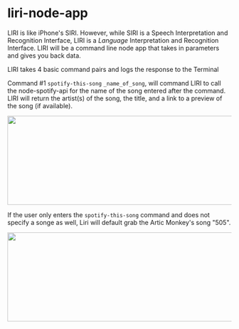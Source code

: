# liri-node-app
LIRI is like iPhone's SIRI. However, while SIRI is a Speech Interpretation and Recognition Interface, LIRI is a _Language_ Interpretation and Recognition Interface. LIRI will be a command line node app that takes in parameters and gives you back data.

LIRI takes 4 basic command pairs and logs the response to the Terminal

Command #1 `spotify-this-song` `_name_of_song`, will command LIRI to call the node-spotify-api for the name of the song entered after the command. LIRI will return  the artist(s) of the song, the title, and a link to a preview of the song (if available).

<img src="https://media.giphy.com/media/vwQz6tQnjMwSSOdp7x/giphy.gif" width="600" height="200">

If the user only enters the `spotify-this-song` command and does not specify a songe as well, Liri will default grab the Artic Monkey's song "505".

<img src="https://media.giphy.com/media/1zjOYpTJON5b8sAigd/giphy.gif" width="600" height="200">
